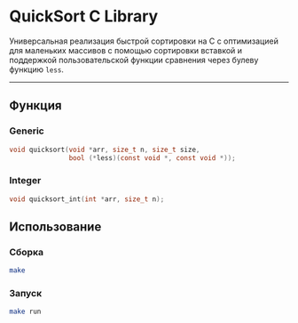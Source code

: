 # QuickSort C Library

Универсальная реализация быстрой сортировки на C с оптимизацией для маленьких массивов с помощью сортировки вставкой и поддержкой пользовательской функции сравнения через булеву функцию `less`.


---

## Функция

### Generic

```c
void quicksort(void *arr, size_t n, size_t size,
               bool (*less)(const void *, const void *));
```

### Integer

```c
void quicksort_int(int *arr, size_t n);
```

## Использование

### Сборка

```bash
make
```

### Запуск

```bash
make run
```
